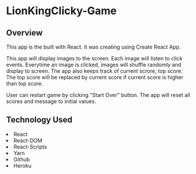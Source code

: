 # LionKingClicky-Game

## Overview
This app is the built with React. It was creating using Create React App. 

This app will display images to the screen. Each image will listen to click events. 
Everytime an image is clicked, images will shuffle randomly and display to screen.
The app also keeps track of current scrore, top score. The top score will be replaced
by current score if current score is higher than top score.

User can restart game by clicking "Start Over" button. The app will reset all scores and message to initial values.

## Technology Used
  <li>React</li>
  <li>React-DOM</li>
  <li>React-Scripts</li>
  <li>Yarn</li>
  <li>Github</li>
  <li>Heroku</li>
